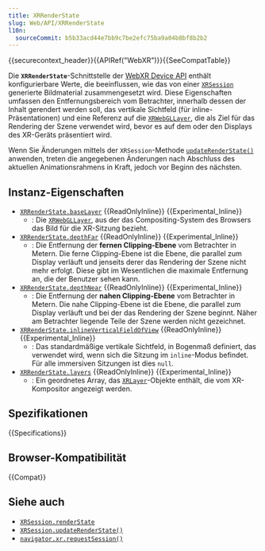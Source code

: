 ```yaml
---
title: XRRenderState
slug: Web/API/XRRenderState
l10n:
  sourceCommit: b5b33acd44e7bb9c7be2efc75ba9a04b8bf8b2b2
---
```


{{securecontext_header}}{{APIRef("WebXR")}}{{SeeCompatTable}}

Die **`XRRenderState`**-Schnittstelle der [WebXR Device API](/de/docs/Web/API/WebXR_Device_API) enthält konfigurierbare Werte, die beeinflussen, wie das von einer [`XRSession`](/de/docs/Web/API/XRSession) generierte Bildmaterial zusammengesetzt wird. Diese Eigenschaften umfassen den Entfernungsbereich vom Betrachter, innerhalb dessen der Inhalt gerendert werden soll, das vertikale Sichtfeld (für inline-Präsentationen) und eine Referenz auf die [`XRWebGLLayer`](/de/docs/Web/API/XRWebGLLayer), die als Ziel für das Rendering der Szene verwendet wird, bevor es auf dem oder den Displays des XR-Geräts präsentiert wird.

Wenn Sie Änderungen mittels der `XRSession`-Methode [`updateRenderState()`](/de/docs/Web/API/XRSession/updateRenderState) anwenden, treten die angegebenen Änderungen nach Abschluss des aktuellen Animationsrahmens in Kraft, jedoch vor Beginn des nächsten.

## Instanz-Eigenschaften

- [`XRRenderState.baseLayer`](/de/docs/Web/API/XRRenderState/baseLayer) {{ReadOnlyInline}} {{Experimental_Inline}}
  - : Die [`XRWebGLLayer`](/de/docs/Web/API/XRWebGLLayer), aus der das Compositing-System des Browsers das Bild für die XR-Sitzung bezieht.
- [`XRRenderState.depthFar`](/de/docs/Web/API/XRRenderState/depthFar) {{ReadOnlyInline}} {{Experimental_Inline}}
  - : Die Entfernung der **fernen Clipping-Ebene** vom Betrachter in Metern. Die ferne Clipping-Ebene ist die Ebene, die parallel zum Display verläuft und jenseits derer das Rendering der Szene nicht mehr erfolgt. Diese gibt im Wesentlichen die maximale Entfernung an, die der Benutzer sehen kann.
- [`XRRenderState.depthNear`](/de/docs/Web/API/XRRenderState/depthNear) {{ReadOnlyInline}} {{Experimental_Inline}}
  - : Die Entfernung der **nahen Clipping-Ebene** vom Betrachter in Metern. Die nahe Clipping-Ebene ist die Ebene, die parallel zum Display verläuft und bei der das Rendering der Szene beginnt. Näher am Betrachter liegende Teile der Szene werden nicht gezeichnet.
- [`XRRenderState.inlineVerticalFieldOfView`](/de/docs/Web/API/XRRenderState/inlineVerticalFieldOfView) {{ReadOnlyInline}} {{Experimental_Inline}}
  - : Das standardmäßige vertikale Sichtfeld, in Bogenmaß definiert, das verwendet wird, wenn sich die Sitzung im `inline`-Modus befindet. Für alle immersiven Sitzungen ist dies `null`.
- [`XRRenderState.layers`](/de/docs/Web/API/XRRenderState/layers) {{ReadOnlyInline}} {{Experimental_Inline}}
  - : Ein geordnetes Array, das [`XRLayer`](/de/docs/Web/API/XRLayer)-Objekte enthält, die vom XR-Kompositor angezeigt werden.

## Spezifikationen

{{Specifications}}

## Browser-Kompatibilität

{{Compat}}

## Siehe auch

- [`XRSession.renderState`](/de/docs/Web/API/XRSession/renderState)
- [`XRSession.updateRenderState()`](/de/docs/Web/API/XRSession/updateRenderState)
- [`navigator.xr.requestSession()`](/de/docs/Web/API/XRSystem/requestSession)
